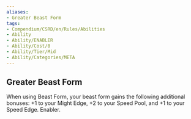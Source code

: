 ```yaml
---
aliases:
- Greater Beast Form
tags:
- Compendium/CSRD/en/Rules/Abilities
- Ability
- Ability/ENABLER
- Ability/Cost/0
- Ability/Tier/Mid
- Ability/Categories/META
---
```


  
## Greater Beast Form  
When using Beast Form, your beast form gains the following additional bonuses: +1 to your Might Edge, +2 to your Speed Pool, and +1 to your Speed Edge. Enabler. 